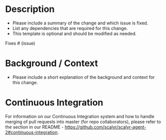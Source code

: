 # Description

- Please include a summary of the change and which issue is fixed.
- List any dependencies that are required for this change.
- This template is optional and should be modified as needed.

Fixes # (issue)

# Background / Context

- Please include a short explanation of the background and context for this change.

# Continuous Integration

For information on our Continuous Integration system and how to handle merging of
pull requests into master (for repo collaborators), please refer to the section
in our README - https://github.com/scalyr/scalyr-agent-2#continuous-integration.
